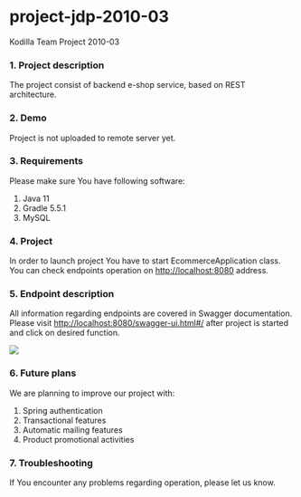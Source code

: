 # project-jdp-2010-03
Kodilla Team Project 2010-03

### 1. Project description 
The project consist of backend e-shop service, based on REST architecture. 
### 2. Demo
Project is not uploaded to remote server yet. 

### 3. Requirements
Please make sure You have following software:
1) Java 11
2) Gradle 5.5.1
3) MySQL

### 4. Project 
In order to launch project You have to start EcommerceApplication class.
You can check endpoints operation on [http://localhost:8080](http://localhost:8080) address.
### 5. Endpoint description
All information regarding endpoints are covered in Swagger documentation.
Please visit [http://localhost:8080/swagger-ui.html#/](http://localhost:8080/swagger-ui.html#/) after project is started and click on desired function.

![](https://raw.githubusercontent.com/mryndak/project-jdp-2010-03/readme_file/docs/swagger.PNG)

### 6. Future plans
We are planning to improve our project with:
1) Spring authentication 
2) Transactional features
3) Automatic mailing features
4) Product promotional activities

### 7. Troubleshooting 
If You encounter any problems regarding operation, please let us know. 